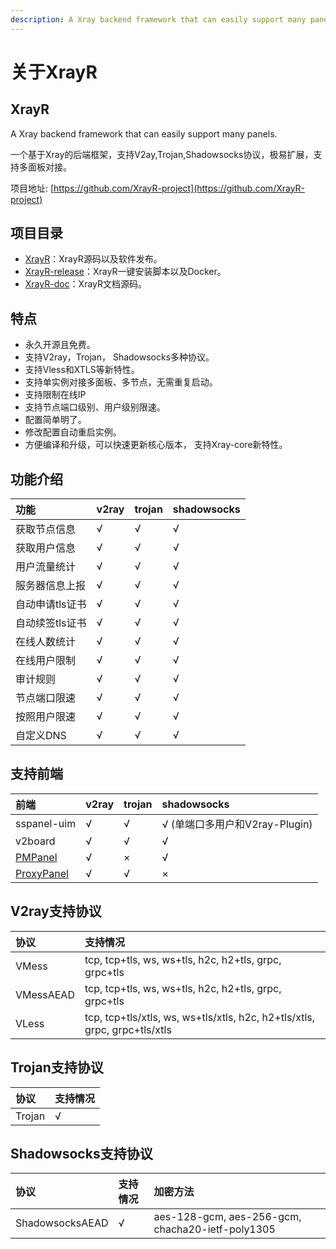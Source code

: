 ```yaml
---
description: A Xray backend framework that can easily support many panels.
---
```


# 关于XrayR

## XrayR

A Xray backend framework that can easily support many panels.

一个基于Xray的后端框架，支持V2ay,Trojan,Shadowsocks协议，极易扩展，支持多面板对接。

项目地址: [https://github.com/XrayR-project](https://github.com/XrayR-project)

## 项目目录

* [XrayR](https://github.com/XrayR-project/XrayR)：XrayR源码以及软件发布。
* [XrayR-release](https://github.com/XrayR-project/XrayR-release)：XrayR一键安装脚本以及Docker。
* [XrayR-doc](https://github.com/XrayR-project/XrayR-doc)：XrayR文档源码。

## 特点

* 永久开源且免费。
* 支持V2ray，Trojan， Shadowsocks多种协议。
* 支持Vless和XTLS等新特性。
* 支持单实例对接多面板、多节点，无需重复启动。
* 支持限制在线IP
* 支持节点端口级别、用户级别限速。
* 配置简单明了。
* 修改配置自动重启实例。
* 方便编译和升级，可以快速更新核心版本， 支持Xray-core新特性。

## 功能介绍

| 功能 | v2ray | trojan | shadowsocks |
| :--- | :--- | :--- | :--- |
| 获取节点信息 | √ | √ | √ |
| 获取用户信息 | √ | √ | √ |
| 用户流量统计 | √ | √ | √ |
| 服务器信息上报 | √ | √ | √ |
| 自动申请tls证书 | √ | √ | √ |
| 自动续签tls证书 | √ | √ | √ |
| 在线人数统计 | √ | √ | √ |
| 在线用户限制 | √ | √ | √ |
| 审计规则 | √ | √ | √ |
| 节点端口限速 | √ | √ | √ |
| 按照用户限速 | √ | √ | √ |
| 自定义DNS | √ | √ | √ |

## 支持前端

| 前端 | v2ray | trojan | shadowsocks |
| :--- | :--- | :--- | :--- |
| sspanel-uim | √ | √ | √ \(单端口多用户和V2ray-Plugin\) |
| v2board | √ | √ | √ |
| [PMPanel](https://github.com/ByteInternetHK/PMPanel) | √ | × | √ |
| [ProxyPanel](https://github.com/ProxyPanel/ProxyPanel) | √ | √ | × |

## V2ray支持协议

| 协议 | 支持情况 |
| :--- | :--- |
| VMess | tcp, tcp+tls, ws, ws+tls, h2c, h2+tls, grpc, grpc+tls |
| VMessAEAD | tcp, tcp+tls, ws, ws+tls, h2c, h2+tls, grpc, grpc+tls |
| VLess | tcp, tcp+tls/xtls, ws, ws+tls/xtls, h2c, h2+tls/xtls, grpc, grpc+tls/xtls |

## Trojan支持协议

| 协议 | 支持情况 |
| :--- | :--- |
| Trojan | √ |

## Shadowsocks支持协议

| 协议 | 支持情况 | 加密方法 |
| :--- | :--- | :--- |
| ShadowsocksAEAD | √ | aes-128-gcm, aes-256-gcm, chacha20-ietf-poly1305 |


